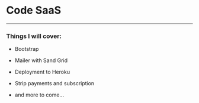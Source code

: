 # Code SaaS
------------

### Things I will cover:

* Bootstrap

* Mailer with Sand Grid

* Deployment to Heroku

* Strip payments and subscription

* and more to come...